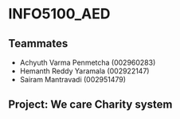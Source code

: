 # INFO5100_AED

## Teammates
-   Achyuth Varma Penmetcha (002960283)
-   Hemanth Reddy Yaramala (002922147)
-   Sairam Mantravadi (002951479)

## Project: We care Charity system

